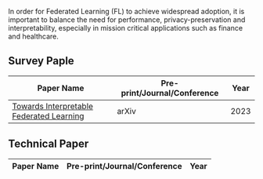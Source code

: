 In order for Federated Learning (FL) to achieve widespread adoption, it is important to balance the need for performance, privacy-preservation and interpretability, especially in mission critical applications such as finance and healthcare. 

## Survey Paple

| Paper Name | Pre-print/Journal/Conference | Year |
| --- | --- | --- |
| [Towards Interpretable Federated Learning](https://arxiv.org/abs/2302.13473) | arXiv | 2023 |


## Technical Paper

| Paper Name | Pre-print/Journal/Conference | Year |
| --- | --- | --- |
